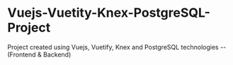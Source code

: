 # Vuejs-Vuetity-Knex-PostgreSQL-Project
Project created using Vuejs, Vuetify, Knex and PostgreSQL technologies --(Frontend &amp; Backend)
